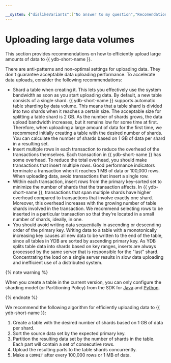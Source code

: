 ```yaml
---

__system: {"dislikeVariants":["No answer to my question","Recomendations didn't help","The content doesn't match title","Other"]}
---
```

# Uploading large data volumes

This section provides recommendations on how to efficiently upload large amounts of data to {{ ydb-short-name }}.

There are anti-patterns and non-optimal settings for uploading data. They don't guarantee acceptable data uploading performance.
To accelerate data uploads, consider the following recommendations:

* Shard a table when creating it. This lets you effectively use the system bandwidth as soon as you start uploading data.
By default, a new table consists of a single shard. {{ ydb-short-name }} supports automatic table sharding by data volume. This means that a table shard is divided into two shards when it reaches a certain size.
The acceptable size for splitting a table shard is 2 GB. As the number of shards grows, the data upload bandwidth increases, but it remains low for some time at first.
Therefore, when uploading a large amount of data for the first time, we recommend initially creating a table with the desired number of shards. You can calculate the number of shards based on 1 GB of data per shard in a resulting set.
* Insert multiple rows in each transaction to reduce the overhead of the transactions themselves.
Each transaction in {{ ydb-short-name }} has some overhead. To reduce the total overhead, you should make transactions that insert multiple rows. Good performance indicators terminate a transaction when it reaches 1 MB of data or 100,000 rows.
When uploading data, avoid transactions that insert a single row.
* Within each transaction, insert rows from the primary key-sorted set to minimize the number of shards that the transaction affects.
In {{ ydb-short-name }}, transactions that span multiple shards have higher overhead compared to transactions that involve exactly one shard. Moreover, this overhead increases with the growing number of table shards involved in the transaction.
We recommend selecting rows to be inserted in a particular transaction so that they're located in a small number of shards, ideally, in one.
* You should avoid writing data sequentially in ascending or descending order of the primary key.
Writing data to a table with a monotonically increasing key causes all new data to be written to the end of the table, since all tables in YDB are sorted by ascending primary key. As YDB splits table data into shards based on key ranges, inserts are always processed by the same server that is responsible for the "last" shard. Concentrating the load on a single server results in slow data uploading and inefficient use of a distributed system.

{% note warning %}

When you create a table in the current version, you can only configure the sharding model (or Partitioning Policy) from the SDK for [Java](https://github.com/yandex-cloud/ydb-java-sdk) and [Python](https://github.com/yandex-cloud/ydb-python-sdk).

{% endnote %}

We recommend the following algorithm for efficiently uploading data to {{ ydb-short-name }}:

  1. Create a table with the desired number of shards based on 1 GB of data per shard.
  2. Sort the source data set by the expected primary key.
  3. Partition the resulting data set by the number of shards in the table. Each part will contain a set of consecutive rows.
  4. Upload the resulting parts to the table shards concurrently.
  5. Make a ```COMMIT``` after every 100,000 rows or 1 MB of data.

